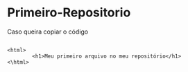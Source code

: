 # Primeiro-Repositorio

Caso queira copiar o código

```

<html>
        <h1>Meu primeiro arquivo no meu repositório</h1>
<\html>
```
